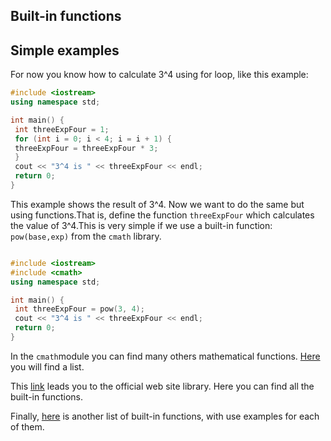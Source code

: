 ## Built-in functions

## Simple examples


For now you know how to calculate 3^4 using for loop, like this example:
```cpp
#include <iostream>
using namespace std;

int main() {
 int threeExpFour = 1;
 for (int i = 0; i < 4; i = i + 1) {
 threeExpFour = threeExpFour * 3;
 }
 cout << "3^4 is " << threeExpFour << endl;
 return 0;
}
```
This example shows the result of 3^4.
Now we want to do the same but using functions.That is, define the function `threeExpFour` which calculates the value of 3^4.This is very simple if we use a built-in function: `pow(base,exp)` from the `cmath` library.

```cpp

#include <iostream>
#include <cmath>
using namespace std;

int main() {
 int threeExpFour = pow(3, 4);
 cout << "3^4 is " << threeExpFour << endl;
 return 0;
}
```


In the `cmath`module you can find many others mathematical functions. [Here](http://www.cplusplus.com/reference/cmath/) you will find a list.

This [link](http://www.cplusplus.com/reference/clibrary/) leads you to the official web site library. Here you can find all the built-in functions.

Finally, [here](http://ww2.cs.mu.oz.au/acmicpc/www.cppreference.com/all_cpp_functions.html) is another list of built-in functions, with use examples for each of them.

